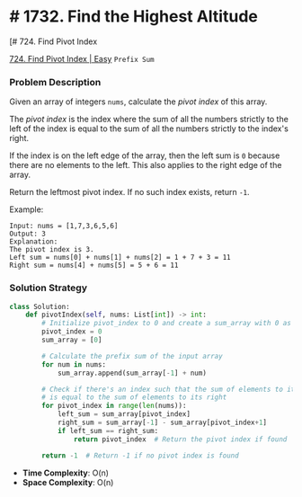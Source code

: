 # # 1732. Find the Highest Altitude

[# 724. Find Pivot Index

[724. Find Pivot Index | Easy](https://leetcode.com/problems/find-pivot-index/description/?envType=study-plan-v2&id=leetcode-75) `Prefix Sum` 

### Problem Description
Given an array of integers `nums`, calculate the *pivot index* of this array.

The *pivot index* is the index where the sum of all the numbers strictly to the left of the index is equal to the sum of all the numbers strictly to the index's right.

If the index is on the left edge of the array, then the left sum is `0` because there are no elements to the left. This also applies to the right edge of the array.

Return the leftmost pivot index. If no such index exists, return `-1`.

Example:
```
Input: nums = [1,7,3,6,5,6]
Output: 3
Explanation:
The pivot index is 3.
Left sum = nums[0] + nums[1] + nums[2] = 1 + 7 + 3 = 11
Right sum = nums[4] + nums[5] = 5 + 6 = 11
```

### Solution Strategy
```Python
class Solution:
    def pivotIndex(self, nums: List[int]) -> int:
        # Initialize pivot_index to 0 and create a sum_array with 0 as the first element
        pivot_index = 0
        sum_array = [0]

        # Calculate the prefix sum of the input array
        for num in nums:
            sum_array.append(sum_array[-1] + num)

        # Check if there's an index such that the sum of elements to its left 
        # is equal to the sum of elements to its right
        for pivot_index in range(len(nums)):
            left_sum = sum_array[pivot_index]
            right_sum = sum_array[-1] - sum_array[pivot_index+1]
            if left_sum == right_sum:
                return pivot_index  # Return the pivot index if found

        return -1  # Return -1 if no pivot index is found

```
* **Time Complexity**: O(n)
* **Space Complexity**: O(n)
